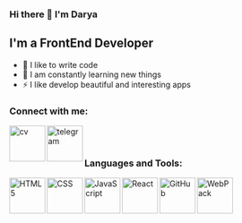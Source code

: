 ### Hi there 👋 I'm Darya

## I'm a FrontEnd Developer

- 💪 I like to write code
- 🥅 I am constantly learning new things
- ⚡ I like develop beautiful and interesting apps

### Connect with me:

[<img align="left" alt="cv" width="64px" src="https://img.icons8.com/nolan/64/parse-from-clipboard.png" />][cv]
[<img align="left" alt="telegram" width="64px" src="https://img.icons8.com/nolan/64/telegram-app.png" />][telegram]

<br />
<br />

### Languages and Tools:

<img align="left" alt="HTML5" width="64px" src="https://img.icons8.com/nolan/64/html-5.png" />
<img align="left" alt="CSS" width="64px" src="https://img.icons8.com/nolan/64/css-filetype.png" />
<img align="left" alt="JavaScript" width="64px" src="https://img.icons8.com/nolan/64/javascript.png" />
<img align="left" alt="React" width="64px" src="https://img.icons8.com/nolan/64/react-native.png" />
<img align="left" alt="GitHub" width="64px" src="https://img.icons8.com/nolan/64/github.png" />
<img align="left" alt="WebPack" width="64px" src="https://img.icons8.com/dusk/64/000000/webpack.png" />

[cv]: https://daryaenina.github.io/CV/
[telegram]: https://t.me/DaryaRaud
